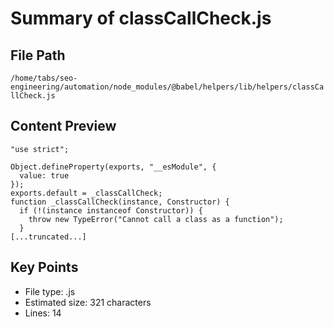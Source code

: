 # Summary of classCallCheck.js
  
## File Path
`/home/tabs/seo-engineering/automation/node_modules/@babel/helpers/lib/helpers/classCallCheck.js`

## Content Preview
```
"use strict";

Object.defineProperty(exports, "__esModule", {
  value: true
});
exports.default = _classCallCheck;
function _classCallCheck(instance, Constructor) {
  if (!(instance instanceof Constructor)) {
    throw new TypeError("Cannot call a class as a function");
  }
[...truncated...]
```

## Key Points
- File type: .js
- Estimated size: 321 characters
- Lines: 14
